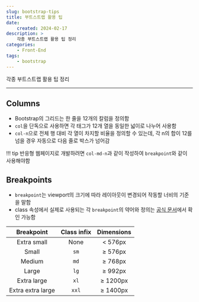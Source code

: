 ```yaml
---
slug: bootstrap-tips
title: 부트스트랩 활용 팁
date:
    created: 2024-02-17
description: >
    각종 부트스트랩 활용 팁 정리
categories:
    - Front-End
tags:
    - bootstrap
---
```


각종 부트스트랩 활용 팁 정리  

<!-- more -->

---

## Columns

- Bootstrap의 그리드는 한 줄을 12개의 칼럼을 정의함
- `col`을 단독으로 사용하면 각 태그가 12개 열을 동일한 넓이로 나누어 사용함
- `col-n`으로 전체 행 대비 각 열이 차지할 비율을 정의할 수 있는데, 각 n의 합이 12를 넘을 경우 자동으로 다음 줄로 박스가 넘어감

!!! tip
    반응형 웹페이지로 개발하려면 `col-md-n`과 같이 작성하여 `breakpoint`와 같이 사용해야함

## Breakpoints

- `breakpoint`는 viewport의 크기에 따라 레이아웃이 변경되어 작동할 너비의 기준을 말함
- class 속성에서 실제로 사용되는 각 `breakpoint`의 약어와 정의는 [공식 문서](https://getbootstrap.com/docs/5.3/layout/breakpoints/#available-breakpoints)에서 확인 가능함

|    Breakpoint     | Class infix | Dimensions |
| :---------------: | :---------: | :--------: |
|    Extra small    |    None     |  < 576px   |
|       Small       |    `sm`     |  ≥ 576px   |
|      Medium       |    `md`     |  ≥ 768px   |
|       Large       |    `lg`     |  ≥ 992px   |
|    Extra large    |    `xl`     |  ≥ 1200px  |
| Extra extra large |    `xxl`    |  ≥ 1400px  |